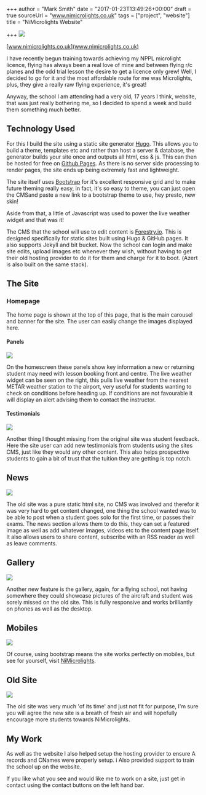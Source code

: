 +++
author = "Mark Smith"
date = "2017-01-23T13:49:26+00:00"
draft = true
sourceUrl = "www.nimicrolights.co.uk"
tags = ["project", "website"]
title = "NiMicrolights Website"

+++
![](/uploads/2017/01/23/Homepage.PNG)

[www.nimicrolights.co.uk](www.nimicrolights.co.uk)

I have recently begun training towards achieving my NPPL microlight licence, flying has always been a real love of mine and between flying r/c planes and the odd trial lesson the desire to get a licence only grew! Well, I decided to go for it and the most affordable route for me was Microlights, plus, they give a really raw flying experience, it's great!

Anyway, the school I am attending had a very old, 17 years I think, website, that was just really bothering me, so I decided to spend a week and build them something much better.

## Technology Used

For this I build the site using a static site generator [Hugo](wwww.gohugo.io). This allows you to build a theme, templates etc and rather than host a server & database, the generator builds your site once and outputs all html, css & js. This can then be hosted for free on [Github Pages](https://pages.github.com/). As there is no server side processing to render pages, the site ends up being extremely fast and lightweight.

The site itself uses [Bootstrap](http://getbootstrap.com/) for it's excellent responsive grid and to make future theming really easy, in fact, it's so easy to theme, you can just open the CMSand paste a new link to a bootstrap theme to use, hey presto, new skin!

Aside from that, a little of Javascript was used to power the live weather widget and that was it!

The CMS that the school will use to edit content is [Forestry.io](https://forestry.io). This is designed specifically for static sites built using Hugo & GitHub pages. <span style="letter-spacing: 0.01em;">It also supports Jekyll and bit bucket. Now the school can login and make site edits, upload images etc whenever they wish, without having to get their old hosting provider to do it for them and charge for it to boot. (Azert is also built on the same stack).</span>

## The Site

### Homepage

The home page is shown at the top of this page, that is the main carousel and banner for the site. The user can easily change the images displayed here.

#### Panels

![](/uploads/2017/01/23/Home-panels.PNG)

On the homescreen these panels show key information a new or returning student may need with lesson booking front and centre. The live weather widget can be seen on the right, this pulls live weather from the nearest METAR weather station to the airport, very useful for students wanting to check on conditions before heading up. If conditions are not favourable it will display an alert advising them to contact the instructor.

#### Testimonials

![](/uploads/2017/01/23/Testimonials.PNG)

Another thing I thought missing from the original site was student feedback. Here the site user can add new testimonials from students using the sites CMS, just like they would any other content. This also helps prospective students to gain a bit of trust that the tuition they are getting is top notch.

## News

![](/uploads/2017/01/23/News.PNG)

The old site was a pure static html site, no CMS was involved and therefor it was very hard to get content changed, one thing the school wanted was to be able to post when a student goes solo for the first time, or passes their exams. The news section allows them to do this, they can set a featured image as well as add whatever images, videos etc to the content page itself. It also allows users to share content, subscribe with an RSS reader as well as leave comments.

## Gallery

![](/uploads/2017/01/23/Gallery-1.PNG)

Another new feature is the gallery, again, for a flying school, not having somewhere they could showcase pictures of the aircraft and student was sorely missed on the old site. This is fully responsive and works brilliantly on phones as well as the desktop.

## Mobiles

![](/uploads/2017/01/23/Mobile.PNG)

Of course, using bootstrap means the site works perfectly on mobiles, but see for yourself, visit [NiMicrolights](www.nimicrolights.co.uk).

## Old Site

![](/uploads/2017/01/23/Old-site.PNG)

The old site was very much 'of its time' and just not fit for purpose, I'm sure you will agree the new site is a breath of fresh air and will hopefully encourage more students towards NiMicrolights.

## My Work

As well as the website I also helped setup the hosting provider to ensure A records and CNames were properly setup. i Also provided support to train the school up on the website.

If you like what you see and would like me to work on a site, just get in contact using the contact buttons on the left hand bar.
